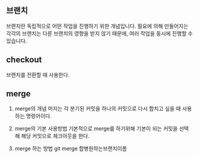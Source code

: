 ## 브랜치
브랜치란 독립적으로 어떤 작업을 진행하기 위한 개념입니다. 필요에 의해 만들어지는 각각의 브랜치는 다른 브랜치의 영향을 받지 않기 때문에, 여러 작업을 동시에 진행할 수 있습니다.

## checkout
브랜치를 전환할 때 사용한다.

## merge
1. merge의 개념
머지는 각 분기된 커밋을 하나의 커밋으로 다시 합치고 싶을 때 사용하는 명령어이다.

2. merge의 기본 사용방법
기본적으로 merge를 하기위해 기본이 되는 커밋을 선택해 해당 커밋으로 체크아웃을 한다.

3. merge 하는 방법
git merge 합병원하는브랜치이름